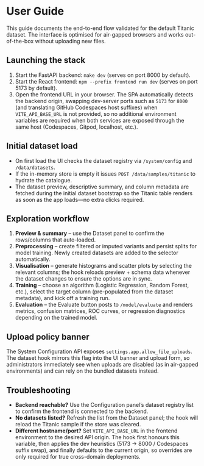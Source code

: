 # User Guide

This guide documents the end-to-end flow validated for the default Titanic dataset. The interface is optimised for air-gapped browsers and works out-of-the-box without uploading new files.

## Launching the stack

1. Start the FastAPI backend: `make dev` (serves on port 8000 by default).
2. Start the React frontend: `npm --prefix frontend run dev` (serves on port 5173 by default).
3. Open the frontend URL in your browser. The SPA automatically detects the backend origin, swapping dev-server ports such as `5173` for `8000` (and translating GitHub Codespaces host suffixes) when `VITE_API_BASE_URL` is not provided, so no additional environment variables are required when both services are exposed through the same host (Codespaces, Gitpod, localhost, etc.).

## Initial dataset load

- On first load the UI checks the dataset registry via `/system/config` and `/data/datasets`.
- If the in-memory store is empty it issues `POST /data/samples/titanic` to hydrate the catalogue.
- The dataset preview, descriptive summary, and column metadata are fetched during the initial dataset bootstrap so the Titanic table renders as soon as the app loads—no extra clicks required.

## Exploration workflow

1. **Preview & summary** – use the Dataset panel to confirm the rows/columns that auto-loaded.
2. **Preprocessing** – create filtered or imputed variants and persist splits for model training. Newly created datasets are added to the selector automatically.
3. **Visualisation** – generate histograms and scatter plots by selecting the relevant columns; the hook reloads preview + schema data whenever the dataset changes to ensure the options are in sync.
4. **Training** – choose an algorithm (Logistic Regression, Random Forest, etc.), select the target column (pre-populated from the dataset metadata), and kick off a training run.
5. **Evaluation** – the Evaluate button posts to `/model/evaluate` and renders metrics, confusion matrices, ROC curves, or regression diagnostics depending on the trained model.

## Upload policy banner

The System Configuration API exposes `settings.app.allow_file_uploads`. The dataset hook mirrors this flag into the UI banner and upload form, so administrators immediately see when uploads are disabled (as in air-gapped environments) and can rely on the bundled datasets instead.

## Troubleshooting

- **Backend reachable?** Use the Configuration panel’s dataset registry list to confirm the frontend is connected to the backend.
- **No datasets listed?** Refresh the list from the Dataset panel; the hook will reload the Titanic sample if the store was cleared.
- **Different hostname/port?** Set `VITE_API_BASE_URL` in the frontend environment to the desired API origin. The hook first honours this variable, then applies the dev heuristics (5173 → 8000 / Codespaces suffix swap), and finally defaults to the current origin, so overrides are only required for true cross-domain deployments.
